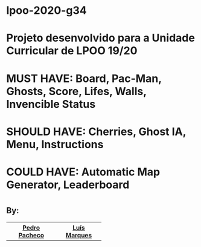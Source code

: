 # lpoo-2020-g34
# Projeto desenvolvido para a Unidade Curricular de LPOO 19/20

# MUST HAVE: Board, Pac-Man, Ghosts, Score, Lifes, Walls, Invencible Status
# SHOULD HAVE: Cherries, Ghost IA, Menu, Instructions
# COULD HAVE: Automatic Map Generator, Leaderboard

# <h2>By:</h2>

<table style="width:50%;">
  <tr>
    <th><a href="https://github.com/MrBlazix"><b>Pedro Pacheco</b></a></th>
    <th><a href="https://github.com/lmarques03"><b>Luís Marques</b></a></th>
  </tr>
</table>

